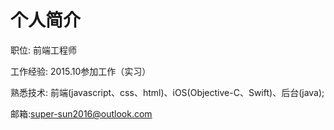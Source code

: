 # 个人简介
职位: 前端工程师

工作经验: 2015.10参加工作（实习）

熟悉技术: 前端(javascript、css、html)、iOS(Objective-C、Swift)、后台(java);

邮箱:super-sun2016@outlook.com
